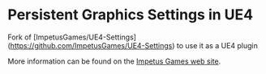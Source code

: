 Persistent Graphics Settings in UE4
===================================

Fork of [ImpetusGames/UE4-Settings] (https://github.com/ImpetusGames/UE4-Settings) to use it as a UE4 plugin

More information can be found on the [Impetus Games web site](https://impetus-games.com/blog/Persistent-Graphics-Settings-in-UE4).
